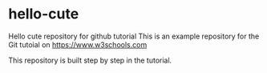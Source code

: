 # hello-cute
Hello cute repository for github tutorial
This is an example repository for the Git tutoial on https://www.w3schools.com

This repository is built step by step in the tutorial.
